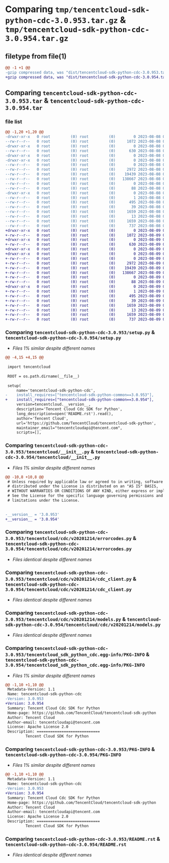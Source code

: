# Comparing `tmp/tencentcloud-sdk-python-cdc-3.0.953.tar.gz` & `tmp/tencentcloud-sdk-python-cdc-3.0.954.tar.gz`

## filetype from file(1)

```diff
@@ -1 +1 @@
-gzip compressed data, was "dist/tencentcloud-sdk-python-cdc-3.0.953.tar", last modified: Tue Aug  8 00:20:17 2023, max compression
+gzip compressed data, was "dist/tencentcloud-sdk-python-cdc-3.0.954.tar", last modified: Wed Aug  9 00:20:13 2023, max compression
```

## Comparing `tencentcloud-sdk-python-cdc-3.0.953.tar` & `tencentcloud-sdk-python-cdc-3.0.954.tar`

### file list

```diff
@@ -1,20 +1,20 @@
-drwxr-xr-x   0 root         (0) root         (0)        0 2023-08-08 00:20:17.000000 tencentcloud-sdk-python-cdc-3.0.953/
--rw-r--r--   0 root         (0) root         (0)     1072 2023-08-08 00:20:17.000000 tencentcloud-sdk-python-cdc-3.0.953/setup.py
-drwxr-xr-x   0 root         (0) root         (0)        0 2023-08-08 00:20:17.000000 tencentcloud-sdk-python-cdc-3.0.953/tencentcloud/
--rw-r--r--   0 root         (0) root         (0)      630 2023-08-08 00:20:17.000000 tencentcloud-sdk-python-cdc-3.0.953/tencentcloud/__init__.py
-drwxr-xr-x   0 root         (0) root         (0)        0 2023-08-08 00:20:17.000000 tencentcloud-sdk-python-cdc-3.0.953/tencentcloud/cdc/
-drwxr-xr-x   0 root         (0) root         (0)        0 2023-08-08 00:20:17.000000 tencentcloud-sdk-python-cdc-3.0.953/tencentcloud/cdc/v20201214/
--rw-r--r--   0 root         (0) root         (0)        0 2023-08-08 00:20:17.000000 tencentcloud-sdk-python-cdc-3.0.953/tencentcloud/cdc/v20201214/__init__.py
--rw-r--r--   0 root         (0) root         (0)     2972 2023-08-08 00:20:17.000000 tencentcloud-sdk-python-cdc-3.0.953/tencentcloud/cdc/v20201214/errorcodes.py
--rw-r--r--   0 root         (0) root         (0)    19439 2023-08-08 00:20:17.000000 tencentcloud-sdk-python-cdc-3.0.953/tencentcloud/cdc/v20201214/cdc_client.py
--rw-r--r--   0 root         (0) root         (0)   138667 2023-08-08 00:20:17.000000 tencentcloud-sdk-python-cdc-3.0.953/tencentcloud/cdc/v20201214/models.py
--rw-r--r--   0 root         (0) root         (0)        0 2023-08-08 00:20:17.000000 tencentcloud-sdk-python-cdc-3.0.953/tencentcloud/cdc/__init__.py
--rw-r--r--   0 root         (0) root         (0)       88 2023-08-08 00:20:17.000000 tencentcloud-sdk-python-cdc-3.0.953/setup.cfg
-drwxr-xr-x   0 root         (0) root         (0)        0 2023-08-08 00:20:17.000000 tencentcloud-sdk-python-cdc-3.0.953/tencentcloud_sdk_python_cdc.egg-info/
--rw-r--r--   0 root         (0) root         (0)        1 2023-08-08 00:20:17.000000 tencentcloud-sdk-python-cdc-3.0.953/tencentcloud_sdk_python_cdc.egg-info/dependency_links.txt
--rw-r--r--   0 root         (0) root         (0)      495 2023-08-08 00:20:17.000000 tencentcloud-sdk-python-cdc-3.0.953/tencentcloud_sdk_python_cdc.egg-info/SOURCES.txt
--rw-r--r--   0 root         (0) root         (0)       39 2023-08-08 00:20:17.000000 tencentcloud-sdk-python-cdc-3.0.953/tencentcloud_sdk_python_cdc.egg-info/requires.txt
--rw-r--r--   0 root         (0) root         (0)     1659 2023-08-08 00:20:17.000000 tencentcloud-sdk-python-cdc-3.0.953/tencentcloud_sdk_python_cdc.egg-info/PKG-INFO
--rw-r--r--   0 root         (0) root         (0)       13 2023-08-08 00:20:17.000000 tencentcloud-sdk-python-cdc-3.0.953/tencentcloud_sdk_python_cdc.egg-info/top_level.txt
--rw-r--r--   0 root         (0) root         (0)     1659 2023-08-08 00:20:17.000000 tencentcloud-sdk-python-cdc-3.0.953/PKG-INFO
--rw-r--r--   0 root         (0) root         (0)      737 2023-08-08 00:20:17.000000 tencentcloud-sdk-python-cdc-3.0.953/README.rst
+drwxr-xr-x   0 root         (0) root         (0)        0 2023-08-09 00:20:13.000000 tencentcloud-sdk-python-cdc-3.0.954/
+-rw-r--r--   0 root         (0) root         (0)     1072 2023-08-09 00:20:13.000000 tencentcloud-sdk-python-cdc-3.0.954/setup.py
+drwxr-xr-x   0 root         (0) root         (0)        0 2023-08-09 00:20:13.000000 tencentcloud-sdk-python-cdc-3.0.954/tencentcloud/
+-rw-r--r--   0 root         (0) root         (0)      630 2023-08-09 00:20:13.000000 tencentcloud-sdk-python-cdc-3.0.954/tencentcloud/__init__.py
+drwxr-xr-x   0 root         (0) root         (0)        0 2023-08-09 00:20:13.000000 tencentcloud-sdk-python-cdc-3.0.954/tencentcloud/cdc/
+drwxr-xr-x   0 root         (0) root         (0)        0 2023-08-09 00:20:13.000000 tencentcloud-sdk-python-cdc-3.0.954/tencentcloud/cdc/v20201214/
+-rw-r--r--   0 root         (0) root         (0)        0 2023-08-09 00:20:13.000000 tencentcloud-sdk-python-cdc-3.0.954/tencentcloud/cdc/v20201214/__init__.py
+-rw-r--r--   0 root         (0) root         (0)     2972 2023-08-09 00:20:13.000000 tencentcloud-sdk-python-cdc-3.0.954/tencentcloud/cdc/v20201214/errorcodes.py
+-rw-r--r--   0 root         (0) root         (0)    19439 2023-08-09 00:20:13.000000 tencentcloud-sdk-python-cdc-3.0.954/tencentcloud/cdc/v20201214/cdc_client.py
+-rw-r--r--   0 root         (0) root         (0)   138667 2023-08-09 00:20:13.000000 tencentcloud-sdk-python-cdc-3.0.954/tencentcloud/cdc/v20201214/models.py
+-rw-r--r--   0 root         (0) root         (0)        0 2023-08-09 00:20:13.000000 tencentcloud-sdk-python-cdc-3.0.954/tencentcloud/cdc/__init__.py
+-rw-r--r--   0 root         (0) root         (0)       88 2023-08-09 00:20:13.000000 tencentcloud-sdk-python-cdc-3.0.954/setup.cfg
+drwxr-xr-x   0 root         (0) root         (0)        0 2023-08-09 00:20:13.000000 tencentcloud-sdk-python-cdc-3.0.954/tencentcloud_sdk_python_cdc.egg-info/
+-rw-r--r--   0 root         (0) root         (0)        1 2023-08-09 00:20:13.000000 tencentcloud-sdk-python-cdc-3.0.954/tencentcloud_sdk_python_cdc.egg-info/dependency_links.txt
+-rw-r--r--   0 root         (0) root         (0)      495 2023-08-09 00:20:13.000000 tencentcloud-sdk-python-cdc-3.0.954/tencentcloud_sdk_python_cdc.egg-info/SOURCES.txt
+-rw-r--r--   0 root         (0) root         (0)       39 2023-08-09 00:20:13.000000 tencentcloud-sdk-python-cdc-3.0.954/tencentcloud_sdk_python_cdc.egg-info/requires.txt
+-rw-r--r--   0 root         (0) root         (0)     1659 2023-08-09 00:20:13.000000 tencentcloud-sdk-python-cdc-3.0.954/tencentcloud_sdk_python_cdc.egg-info/PKG-INFO
+-rw-r--r--   0 root         (0) root         (0)       13 2023-08-09 00:20:13.000000 tencentcloud-sdk-python-cdc-3.0.954/tencentcloud_sdk_python_cdc.egg-info/top_level.txt
+-rw-r--r--   0 root         (0) root         (0)     1659 2023-08-09 00:20:13.000000 tencentcloud-sdk-python-cdc-3.0.954/PKG-INFO
+-rw-r--r--   0 root         (0) root         (0)      737 2023-08-09 00:20:13.000000 tencentcloud-sdk-python-cdc-3.0.954/README.rst
```

### Comparing `tencentcloud-sdk-python-cdc-3.0.953/setup.py` & `tencentcloud-sdk-python-cdc-3.0.954/setup.py`

 * *Files 1% similar despite different names*

```diff
@@ -4,15 +4,15 @@
 
 import tencentcloud
 
 ROOT = os.path.dirname(__file__)
 
 setup(
     name='tencentcloud-sdk-python-cdc',
-    install_requires=["tencentcloud-sdk-python-common==3.0.953"],
+    install_requires=["tencentcloud-sdk-python-common==3.0.954"],
     version=tencentcloud.__version__,
     description='Tencent Cloud Cdc SDK for Python',
     long_description=open('README.rst').read(),
     author='Tencent Cloud',
     url='https://github.com/TencentCloud/tencentcloud-sdk-python',
     maintainer_email="tencentcloudapi@tencent.com",
     scripts=[],
```

### Comparing `tencentcloud-sdk-python-cdc-3.0.953/tencentcloud/__init__.py` & `tencentcloud-sdk-python-cdc-3.0.954/tencentcloud/__init__.py`

 * *Files 1% similar despite different names*

```diff
@@ -10,8 +10,8 @@
 # Unless required by applicable law or agreed to in writing, software
 # distributed under the License is distributed on an "AS IS" BASIS,
 # WITHOUT WARRANTIES OR CONDITIONS OF ANY KIND, either express or implied.
 # See the License for the specific language governing permissions and
 # limitations under the License.
 
 
-__version__ = '3.0.953'
+__version__ = '3.0.954'
```

### Comparing `tencentcloud-sdk-python-cdc-3.0.953/tencentcloud/cdc/v20201214/errorcodes.py` & `tencentcloud-sdk-python-cdc-3.0.954/tencentcloud/cdc/v20201214/errorcodes.py`

 * *Files identical despite different names*

### Comparing `tencentcloud-sdk-python-cdc-3.0.953/tencentcloud/cdc/v20201214/cdc_client.py` & `tencentcloud-sdk-python-cdc-3.0.954/tencentcloud/cdc/v20201214/cdc_client.py`

 * *Files identical despite different names*

### Comparing `tencentcloud-sdk-python-cdc-3.0.953/tencentcloud/cdc/v20201214/models.py` & `tencentcloud-sdk-python-cdc-3.0.954/tencentcloud/cdc/v20201214/models.py`

 * *Files identical despite different names*

### Comparing `tencentcloud-sdk-python-cdc-3.0.953/tencentcloud_sdk_python_cdc.egg-info/PKG-INFO` & `tencentcloud-sdk-python-cdc-3.0.954/tencentcloud_sdk_python_cdc.egg-info/PKG-INFO`

 * *Files 1% similar despite different names*

```diff
@@ -1,10 +1,10 @@
 Metadata-Version: 1.1
 Name: tencentcloud-sdk-python-cdc
-Version: 3.0.953
+Version: 3.0.954
 Summary: Tencent Cloud Cdc SDK for Python
 Home-page: https://github.com/TencentCloud/tencentcloud-sdk-python
 Author: Tencent Cloud
 Author-email: tencentcloudapi@tencent.com
 License: Apache License 2.0
 Description: ============================
         Tencent Cloud SDK for Python
```

### Comparing `tencentcloud-sdk-python-cdc-3.0.953/PKG-INFO` & `tencentcloud-sdk-python-cdc-3.0.954/PKG-INFO`

 * *Files 1% similar despite different names*

```diff
@@ -1,10 +1,10 @@
 Metadata-Version: 1.1
 Name: tencentcloud-sdk-python-cdc
-Version: 3.0.953
+Version: 3.0.954
 Summary: Tencent Cloud Cdc SDK for Python
 Home-page: https://github.com/TencentCloud/tencentcloud-sdk-python
 Author: Tencent Cloud
 Author-email: tencentcloudapi@tencent.com
 License: Apache License 2.0
 Description: ============================
         Tencent Cloud SDK for Python
```

### Comparing `tencentcloud-sdk-python-cdc-3.0.953/README.rst` & `tencentcloud-sdk-python-cdc-3.0.954/README.rst`

 * *Files identical despite different names*

